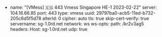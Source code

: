 - name: "[VMess] 🇸🇬 443 Vmess Singapore HE-1 2023-02-22"
    server: 104.16.66.85
    port: 443
    type: vmess
    uuid: 29797ba0-acb5-11ed-b732-205c6d5f5d78
    alterId: 0
    cipher: auto
    tls: true
    skip-cert-verify: true
    servername: sg-1.0rd.net
    network: ws
    ws-opts:
      path: /kr2v3ag5
      headers:
        Host: sg-1.0rd.net
    udp: true
